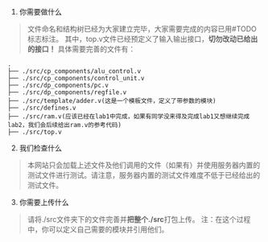 1) 你需要做什么
>文件命名和结构树已经为大家建立完毕，大家需要完成的内容已用#TODO标志标注。
>其中，top.v文件已经预定义了输入输出接口，**切勿改动已给出的接口！**
>具体需要完善的文件有：

```
.
├── ./src/cp_components/alu_control.v
├── ./src/cp_components/control_unit.v
├── ./src/dp_components/pc.v
├── ./src/dp_components/regfile.v
├── ./src/template/adder.v(这是一个模板文件，定义了带参数的模块)
├── ./src/defines.v
├── ./src/ram.v(应该已经在lab1中完成，如果有同学没来得及完成lab1又想继续完成lab2，我们会后续给出ram.v的参考代码)
├── ./src/top.v
```

2) 我们检查什么
>本网站只会加载上述文件及他们调用的文件（如果有）并使用服务器内置的测试文件进行测试。请注意，服务器内置的测试文件难度不低于已经给出的测试文件。

3) 你需要上传什么
>请将./src文件夹下的文件完善并**把整个./src**打包上传。
>注：在这个过程中，你可以定义自己需要的模块并引用他们。